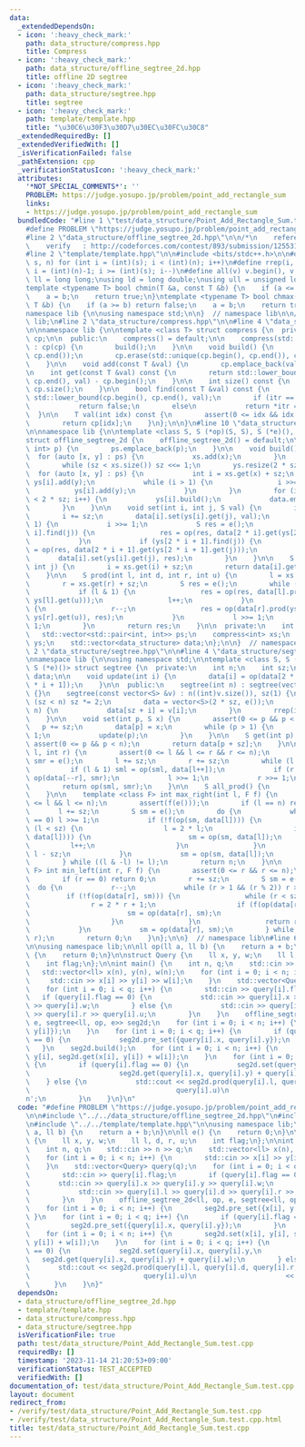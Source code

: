 ```yaml
---
data:
  _extendedDependsOn:
  - icon: ':heavy_check_mark:'
    path: data_structure/compress.hpp
    title: Compress
  - icon: ':heavy_check_mark:'
    path: data_structure/offline_segtree_2d.hpp
    title: offline 2D segtree
  - icon: ':heavy_check_mark:'
    path: data_structure/segtree.hpp
    title: segtree
  - icon: ':heavy_check_mark:'
    path: template/template.hpp
    title: "\u30C6\u30F3\u30D7\u30EC\u30FC\u30C8"
  _extendedRequiredBy: []
  _extendedVerifiedWith: []
  _isVerificationFailed: false
  _pathExtension: cpp
  _verificationStatusIcon: ':heavy_check_mark:'
  attributes:
    '*NOT_SPECIAL_COMMENTS*': ''
    PROBLEM: https://judge.yosupo.jp/problem/point_add_rectangle_sum
    links:
    - https://judge.yosupo.jp/problem/point_add_rectangle_sum
  bundledCode: "#line 1 \"test/data_structure/Point_Add_Rectangle_Sum.test.cpp\"\n\
    #define PROBLEM \"https://judge.yosupo.jp/problem/point_add_rectangle_sum\"\n\n\
    #line 2 \"data_structure/offline_segtree_2d.hpp\"\n\n/*\n    reference: https://blog.hamayanhamayan.com/entry/2017/12/09/015937\n\
    \    verify   : http://codeforces.com/contest/893/submission/125531718\n*/\n\n\
    #line 2 \"template/template.hpp\"\n\n#include <bits/stdc++.h>\n\n#define rep(i,\
    \ s, n) for (int i = (int)(s); i < (int)(n); i++)\n#define rrep(i, s, n) for (int\
    \ i = (int)(n)-1; i >= (int)(s); i--)\n#define all(v) v.begin(), v.end()\n\nusing\
    \ ll = long long;\nusing ld = long double;\nusing ull = unsigned long long;\n\n\
    template <typename T> bool chmin(T &a, const T &b) {\n    if (a <= b) return false;\n\
    \    a = b;\n    return true;\n}\ntemplate <typename T> bool chmax(T &a, const\
    \ T &b) {\n    if (a >= b) return false;\n    a = b;\n    return true;\n}\n\n\
    namespace lib {\n\nusing namespace std;\n\n}  // namespace lib\n\n// using namespace\
    \ lib;\n#line 2 \"data_structure/compress.hpp\"\n\n#line 4 \"data_structure/compress.hpp\"\
    \n\nnamespace lib {\n\ntemplate <class T> struct compress {\n  private:\n    std::vector<T>\
    \ cp;\n\n  public:\n    compress() = default;\n\n    compress(std::vector<T> cp)\
    \ : cp(cp) {\n        build();\n    }\n\n    void build() {\n        std::sort(cp.begin(),\
    \ cp.end());\n        cp.erase(std::unique(cp.begin(), cp.end()), cp.end());\n\
    \    }\n\n    void add(const T &val) {\n        cp.emplace_back(val);\n    }\n\
    \n    int get(const T &val) const {\n        return std::lower_bound(cp.begin(),\
    \ cp.end(), val) - cp.begin();\n    }\n\n    int size() const {\n        return\
    \ cp.size();\n    }\n\n    bool find(const T &val) const {\n        auto itr =\
    \ std::lower_bound(cp.begin(), cp.end(), val);\n        if (itr == cp.end())\n\
    \            return false;\n        else\n            return *itr == val;\n  \
    \  }\n\n    T val(int idx) const {\n        assert(0 <= idx && idx < (int)cp.size());\n\
    \        return cp[idx];\n    }\n};\n\n}\n#line 10 \"data_structure/offline_segtree_2d.hpp\"\
    \n\nnamespace lib {\n\ntemplate <class S, S (*op)(S, S), S (*e)(), class data_structure>\n\
    struct offline_segtree_2d {\n    offline_segtree_2d() = default;\n\n    void pre_set(std::pair<int,\
    \ int> p) {\n        ps.emplace_back(p);\n    }\n\n    void build() {\n      \
    \  for (auto [x, y] : ps) {\n            xs.add(x);\n        }\n        xs.build();\n\
    \        while (sz < xs.size()) sz <<= 1;\n        ys.resize(2 * sz);\n      \
    \  for (auto [x, y] : ps) {\n            int i = xs.get(x) + sz;\n           \
    \ ys[i].add(y);\n            while (i > 1) {\n                i >>= 1;\n     \
    \           ys[i].add(y);\n            }\n        }\n        for (int i = 0; i\
    \ < 2 * sz; i++) {\n            ys[i].build();\n            data.emplace_back(data_structure(ys[i].size()));\n\
    \        }\n    }\n\n    void set(int i, int j, S val) {\n        i = xs.get(i);\n\
    \        i += sz;\n        data[i].set(ys[i].get(j), val);\n        while (i >\
    \ 1) {\n            i >>= 1;\n            S res = e();\n            if (ys[2 *\
    \ i].find(j)) {\n                res = op(res, data[2 * i].get(ys[2 * i].get(j)));\n\
    \            }\n            if (ys[2 * i + 1].find(j)) {\n                res\
    \ = op(res, data[2 * i + 1].get(ys[2 * i + 1].get(j)));\n            }\n     \
    \       data[i].set(ys[i].get(j), res);\n        }\n    }\n\n    S get(int i,\
    \ int j) {\n        i = xs.get(i) + sz;\n        return data[i].get(ys[i].get(j));\n\
    \    }\n\n    S prod(int l, int d, int r, int u) {\n        l = xs.get(l) + sz;\n\
    \        r = xs.get(r) + sz;\n        S res = e();\n        while (l < r) {\n\
    \            if (l & 1) {\n                res = op(res, data[l].prod(ys[l].get(d),\
    \ ys[l].get(u)));\n                l++;\n            }\n            if (r & 1)\
    \ {\n                r--;\n                res = op(data[r].prod(ys[r].get(d),\
    \ ys[r].get(u)), res);\n            }\n            l >>= 1;\n            r >>=\
    \ 1;\n        }\n        return res;\n    }\n\n  private:\n    int sz = 1;\n \
    \   std::vector<std::pair<int, int>> ps;\n    compress<int> xs;\n    std::vector<compress<int>>\
    \ ys;\n    std::vector<data_structure> data;\n};\n\n}  // namespace ebi\n#line\
    \ 2 \"data_structure/segtree.hpp\"\n\n#line 4 \"data_structure/segtree.hpp\"\n\
    \nnamespace lib {\n\nusing namespace std;\n\ntemplate <class S, S (*op)(S, S),\
    \ S (*e)()> struct segtree {\n  private:\n    int n;\n    int sz;\n    vector<S>\
    \ data;\n\n    void update(int i) {\n        data[i] = op(data[2 * i], data[2\
    \ * i + 1]);\n    }\n\n  public:\n    segtree(int n) : segtree(vector<S>(n, e()))\
    \ {}\n    segtree(const vector<S> &v) : n((int)v.size()), sz(1) {\n        while\
    \ (sz < n) sz *= 2;\n        data = vector<S>(2 * sz, e());\n        rep(i, 0,\
    \ n) {\n            data[sz + i] = v[i];\n        }\n        rrep(i, 1, sz) update(i);\n\
    \    }\n\n    void set(int p, S x) {\n        assert(0 <= p && p < n);\n     \
    \   p += sz;\n        data[p] = x;\n        while (p > 1) {\n            p >>=\
    \ 1;\n            update(p);\n        }\n    }\n\n    S get(int p) {\n       \
    \ assert(0 <= p && p < n);\n        return data[p + sz];\n    }\n\n    S prod(int\
    \ l, int r) {\n        assert(0 <= l && l <= r && r <= n);\n        S sml = e(),\
    \ smr = e();\n        l += sz;\n        r += sz;\n        while (l < r) {\n  \
    \          if (l & 1) sml = op(sml, data[l++]);\n            if (r & 1) smr =\
    \ op(data[--r], smr);\n            l >>= 1;\n            r >>= 1;\n        }\n\
    \        return op(sml, smr);\n    }\n\n    S all_prod() {\n        return data[1];\n\
    \    }\n\n    template <class F> int max_right(int l, F f) {\n        assert(0\
    \ <= l && l <= n);\n        assert(f(e()));\n        if (l == n) return n;\n \
    \       l += sz;\n        S sm = e();\n        do {\n            while (l % 2\
    \ == 0) l >>= 1;\n            if (!f(op(sm, data[l]))) {\n                while\
    \ (l < sz) {\n                    l = 2 * l;\n                    if (f(op(sm,\
    \ data[l]))) {\n                        sm = op(sm, data[l]);\n              \
    \          l++;\n                    }\n                }\n                return\
    \ l - sz;\n            }\n            sm = op(sm, data[l]);\n            l++;\n\
    \        } while ((l & -l) != l);\n        return n;\n    }\n\n    template <class\
    \ F> int min_left(int r, F f) {\n        assert(0 <= r && r <= n);\n        assert(f(e()));\n\
    \        if (r == 0) return 0;\n        r += sz;\n        S sm = e();\n      \
    \  do {\n            r--;\n            while (r > 1 && (r % 2)) r >>= 1;\n   \
    \         if (!f(op(data[r], sm))) {\n                while (r < sz) {\n     \
    \               r = 2 * r + 1;\n                    if (f(op(data[r], sm))) {\n\
    \                        sm = op(data[r], sm);\n                        r--;\n\
    \                    }\n                }\n                return r + 1 - sz;\n\
    \            }\n            sm = op(data[r], sm);\n        } while ((r & -r) !=\
    \ r);\n        return 0;\n    }\n};\n\n}  // namespace lib\n#line 6 \"test/data_structure/Point_Add_Rectangle_Sum.test.cpp\"\
    \n\nusing namespace lib;\n\nll op(ll a, ll b) {\n    return a + b;\n}\n\nll e()\
    \ {\n    return 0;\n}\n\nstruct Query {\n    ll x, y, w;\n    ll l, d, r, u;\n\
    \    int flag;\n};\n\nint main() {\n    int n, q;\n    std::cin >> n >> q;\n \
    \   std::vector<ll> x(n), y(n), w(n);\n    for (int i = 0; i < n; i++) {\n   \
    \     std::cin >> x[i] >> y[i] >> w[i];\n    }\n    std::vector<Query> query(q);\n\
    \    for (int i = 0; i < q; i++) {\n        std::cin >> query[i].flag;\n     \
    \   if (query[i].flag == 0) {\n            std::cin >> query[i].x >> query[i].y\
    \ >> query[i].w;\n        } else {\n            std::cin >> query[i].l >> query[i].d\
    \ >> query[i].r >> query[i].u;\n        }\n    }\n    offline_segtree_2d<ll, op,\
    \ e, segtree<ll, op, e>> seg2d;\n    for (int i = 0; i < n; i++) {\n        seg2d.pre_set({x[i],\
    \ y[i]});\n    }\n    for (int i = 0; i < q; i++) {\n        if (query[i].flag\
    \ == 0) {\n            seg2d.pre_set({query[i].x, query[i].y});\n        }\n \
    \   }\n    seg2d.build();\n    for (int i = 0; i < n; i++) {\n        seg2d.set(x[i],\
    \ y[i], seg2d.get(x[i], y[i]) + w[i]);\n    }\n    for (int i = 0; i < q; i++)\
    \ {\n        if (query[i].flag == 0) {\n            seg2d.set(query[i].x, query[i].y,\n\
    \                      seg2d.get(query[i].x, query[i].y) + query[i].w);\n    \
    \    } else {\n            std::cout << seg2d.prod(query[i].l, query[i].d, query[i].r,\n\
    \                                    query[i].u)\n                      << '\\\
    n';\n        }\n    }\n}\n"
  code: "#define PROBLEM \"https://judge.yosupo.jp/problem/point_add_rectangle_sum\"\
    \n\n#include \"../../data_structure/offline_segtree_2d.hpp\"\n#include \"../../data_structure/segtree.hpp\"\
    \n#include \"../../template/template.hpp\"\n\nusing namespace lib;\n\nll op(ll\
    \ a, ll b) {\n    return a + b;\n}\n\nll e() {\n    return 0;\n}\n\nstruct Query\
    \ {\n    ll x, y, w;\n    ll l, d, r, u;\n    int flag;\n};\n\nint main() {\n\
    \    int n, q;\n    std::cin >> n >> q;\n    std::vector<ll> x(n), y(n), w(n);\n\
    \    for (int i = 0; i < n; i++) {\n        std::cin >> x[i] >> y[i] >> w[i];\n\
    \    }\n    std::vector<Query> query(q);\n    for (int i = 0; i < q; i++) {\n\
    \        std::cin >> query[i].flag;\n        if (query[i].flag == 0) {\n     \
    \       std::cin >> query[i].x >> query[i].y >> query[i].w;\n        } else {\n\
    \            std::cin >> query[i].l >> query[i].d >> query[i].r >> query[i].u;\n\
    \        }\n    }\n    offline_segtree_2d<ll, op, e, segtree<ll, op, e>> seg2d;\n\
    \    for (int i = 0; i < n; i++) {\n        seg2d.pre_set({x[i], y[i]});\n   \
    \ }\n    for (int i = 0; i < q; i++) {\n        if (query[i].flag == 0) {\n  \
    \          seg2d.pre_set({query[i].x, query[i].y});\n        }\n    }\n    seg2d.build();\n\
    \    for (int i = 0; i < n; i++) {\n        seg2d.set(x[i], y[i], seg2d.get(x[i],\
    \ y[i]) + w[i]);\n    }\n    for (int i = 0; i < q; i++) {\n        if (query[i].flag\
    \ == 0) {\n            seg2d.set(query[i].x, query[i].y,\n                   \
    \   seg2d.get(query[i].x, query[i].y) + query[i].w);\n        } else {\n     \
    \       std::cout << seg2d.prod(query[i].l, query[i].d, query[i].r,\n        \
    \                            query[i].u)\n                      << '\\n';\n  \
    \      }\n    }\n}"
  dependsOn:
  - data_structure/offline_segtree_2d.hpp
  - template/template.hpp
  - data_structure/compress.hpp
  - data_structure/segtree.hpp
  isVerificationFile: true
  path: test/data_structure/Point_Add_Rectangle_Sum.test.cpp
  requiredBy: []
  timestamp: '2023-11-14 21:20:53+09:00'
  verificationStatus: TEST_ACCEPTED
  verifiedWith: []
documentation_of: test/data_structure/Point_Add_Rectangle_Sum.test.cpp
layout: document
redirect_from:
- /verify/test/data_structure/Point_Add_Rectangle_Sum.test.cpp
- /verify/test/data_structure/Point_Add_Rectangle_Sum.test.cpp.html
title: test/data_structure/Point_Add_Rectangle_Sum.test.cpp
---
```


